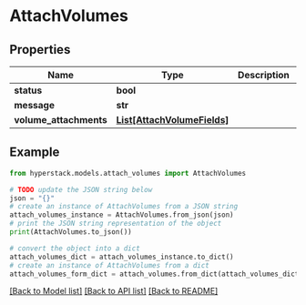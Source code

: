 # AttachVolumes


## Properties

Name | Type | Description | Notes
------------ | ------------- | ------------- | -------------
**status** | **bool** |  | [optional] 
**message** | **str** |  | [optional] 
**volume_attachments** | [**List[AttachVolumeFields]**](AttachVolumeFields.md) |  | [optional] 

## Example

```python
from hyperstack.models.attach_volumes import AttachVolumes

# TODO update the JSON string below
json = "{}"
# create an instance of AttachVolumes from a JSON string
attach_volumes_instance = AttachVolumes.from_json(json)
# print the JSON string representation of the object
print(AttachVolumes.to_json())

# convert the object into a dict
attach_volumes_dict = attach_volumes_instance.to_dict()
# create an instance of AttachVolumes from a dict
attach_volumes_form_dict = attach_volumes.from_dict(attach_volumes_dict)
```
[[Back to Model list]](../README.md#documentation-for-models) [[Back to API list]](../README.md#documentation-for-api-endpoints) [[Back to README]](../README.md)


